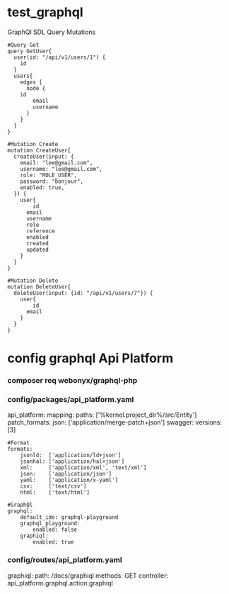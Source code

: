 # test_graphql
GraphQl SDL Query Mutations

```
#Query Get
query GetUser{
  user(id: "/api/v1/users/1") {
    id
  }
  users{
    edges {
      node {
	id
        email
        username
      }
    }
  }
}

#Mutation Create
mutation CreateUser{
  createUser(input: {
    email: "lee@gmail.com", 
    username: "lee@gmail.com", 
    role: "ROLE_USER",
    password: "bonjour",
    enabled: true,
  }) {
    user{
        id
      email
      username
      role
      reference
      enabled
      created
      updated
    }
  }
}

#Mutation Delete
mutation DeleteUser{
  deleteUser(input: {id: "/api/v1/users/7"}) {
    user{
        id
      email
    }
  }
}

```

# config graphql Api Platform

### composer req webonyx/graphql-php

### config/packages/api_platform.yaml
api_platform:
    mapping:
        paths: ['%kernel.project_dir%/src/Entity']
    patch_formats:
        json: ['application/merge-patch+json']
    swagger:
        versions: [3]

    #Format
    formats:
        jsonld:  ['application/ld+json']
        jsonhal: ['application/hal+json']
        xml:     ['application/xml', 'text/xml']
        json:    ['application/json']
        yaml:    ['application/x-yaml']
        csv:     ['text/csv']
        html:    ['text/html']

    #GraphQl
    graphql:
        default_ide: graphql-playground
        graphql_playground:
            enabled: false
        graphiql:
            enabled: true

### config/routes/api_platform.yaml
graphiql:
    path: /docs/graphiql
    methods: GET
    controller: api_platform.graphql.action.graphiql
    
    

